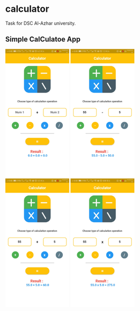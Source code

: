 # calculator

Task for DSC Al-Azhar university.

## Simple CalCulatoe App
<p float="left">
   <img src="https://github.com/EslamFares/simpleCalculator/blob/master/img_from_app/1%20(2).jpg" width="200" /> 
  <img src="https://github.com/EslamFares/simpleCalculator/blob/master/img_from_app/1%20(1).jpg" width="200" />
  <img src="https://github.com/EslamFares/simpleCalculator/blob/master/img_from_app/1%20(3).jpg" width="200" />
  <img src="https://github.com/EslamFares/simpleCalculator/blob/master/img_from_app/1%20(4).jpg" width="200" />
</p>
